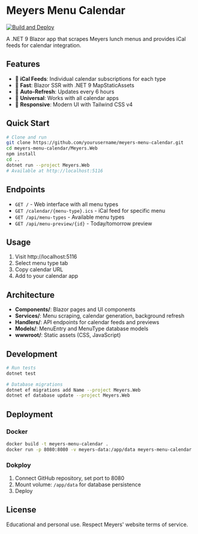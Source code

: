 # Meyers Menu Calendar

[![Build and Deploy](https://github.com/larssg/meyers-menu-calendar/actions/workflows/build-and-deploy.yml/badge.svg)](https://github.com/larssg/meyers-menu-calendar/actions/workflows/build-and-deploy.yml)

A .NET 9 Blazor app that scrapes Meyers lunch menus and provides iCal feeds for calendar integration.

## Features

- 📅 **iCal Feeds**: Individual calendar subscriptions for each type
- 🚀 **Fast**: Blazor SSR with .NET 9 MapStaticAssets
- 🔄 **Auto-Refresh**: Updates every 6 hours
- 📱 **Universal**: Works with all calendar apps
- 🎨 **Responsive**: Modern UI with Tailwind CSS v4

## Quick Start

```bash
# Clone and run
git clone https://github.com/yourusername/meyers-menu-calendar.git
cd meyers-menu-calendar/Meyers.Web
npm install
cd ..
dotnet run --project Meyers.Web
# Available at http://localhost:5116
```

## Endpoints

- `GET /` - Web interface with all menu types
- `GET /calendar/{menu-type}.ics` - iCal feed for specific menu
- `GET /api/menu-types` - Available menu types  
- `GET /api/menu-preview/{id}` - Today/tomorrow preview

## Usage

1. Visit http://localhost:5116
2. Select menu type tab
3. Copy calendar URL
4. Add to your calendar app

## Architecture

- **Components/**: Blazor pages and UI components
- **Services/**: Menu scraping, calendar generation, background refresh
- **Handlers/**: API endpoints for calendar feeds and previews
- **Models/**: MenuEntry and MenuType database models  
- **wwwroot/**: Static assets (CSS, JavaScript)

## Development

```bash
# Run tests
dotnet test

# Database migrations
dotnet ef migrations add Name --project Meyers.Web
dotnet ef database update --project Meyers.Web
```


## Deployment

### Docker
```bash
docker build -t meyers-menu-calendar .
docker run -p 8080:8080 -v meyers-data:/app/data meyers-menu-calendar
```

### Dokploy
1. Connect GitHub repository, set port to 8080
2. Mount volume: `/app/data` for database persistence
3. Deploy

## License

Educational and personal use. Respect Meyers' website terms of service.
